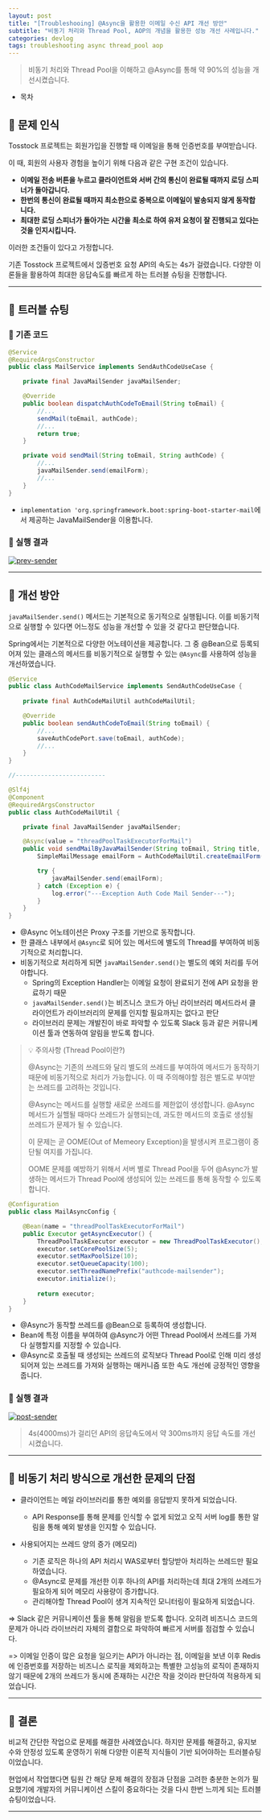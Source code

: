 ```yaml
---
layout: post
title: "[Troubleshooing] @Async을 활용한 이메일 수신 API 개선 방안"
subtitle: "비동기 처리와 Thread Pool, AOP의 개념을 활용한 성능 개선 사례입니다."
categories: devlog
tags: troubleshooting async thread_pool aop
---
```


> 비동기 처리와 Thread Pool을 이해하고 @Async를 통해 약 90%의 성능을 개선시켰습니다.

<!--more-->

- 목차

## 🌱 문제 인식

Tosstock 프로젝트는 회원가입을 진행할 때 이메일을 통해 인증번호를 부여받습니다.

이 때, 회원의 사용자 경험을 높이기 위해 다음과 같은 구현 조건이 있습니다.

- <strong>이메일 전송 버튼을 누르고 클라이언트와 서버 간의 통신이 완료될 때까지 로딩 스피너가 돌아갑니다.</strong>
- <strong>한번의 통신이 완료될 때까지 최소한으로 중복으로 이메일이 발송되지 않게 동작합니다.</strong>
- <strong>최대한 로딩 스피너가 돌아가는 시간을 최소로 하여 유저 요청이 잘 진행되고 있다는 것을 인지시킵니다.</strong>

이러한 조건들이 있다고 가정합니다.

기존 Tosstock 프로젝트에서 읹증번호 요청 API의 속도는 4s가 걸렸습니다. 다양한 이론들을 활용하여 최대한 응답속도를 빠르게 하는 트러블 슈팅을 진행합니다.

-----

## 🌱 트러블 슈팅

### 🥕 기존 코드
```java
@Service
@RequiredArgsConstructor
public class MailService implements SendAuthCodeUseCase {

    private final JavaMailSender javaMailSender;

    @Override
    public boolean dispatchAuthCodeToEmail(String toEmail) {
        //...
        sendMail(toEmail, authCode);
        //...
        return true;
    }

    private void sendMail(String toEmail, String authCode) {
        //...
        javaMailSender.send(emailForm);
        //...
    }
}
```

- `implementation 'org.springframework.boot:spring-boot-starter-mail`에서 제공하는 JavaMailSender을 이용합니다.

### 🥕 실행 결과

<a href="https://ibb.co/fHnXkLX"><img src="https://i.ibb.co/Ttbw4dw/prev-sender.png" alt="prev-sender" border="0"></a>

---

## 🌱 개선 방안

`javaMailSender.send()` 메서드는 기본적으로 동기적으로 실행됩니다. 이를 비동기적으로 실행할 수 있다면 어느정도 성능을 개선할 수 있을 것 같다고 판단했습니다.

Spring에서는 기본적으로 다양한 어노테이션을 제공합니다. 그 중 @Bean으로 등록되어져 있는 클래스의 메서드를 비동기적으로 실행할 수 있는 `@Async`를 사용하여 성능을 개선하였습니다.

```java
@Service
public class AuthCodeMailService implements SendAuthCodeUseCase {
	
    private final AuthCodeMailUtil authCodeMailUtil;

    @Override
    public boolean sendAuthCodeToEmail(String toEmail) {
        //...
        saveAuthCodePort.save(toEmail, authCode);
		//...
    }
}

//-------------------------

@Slf4j
@Component
@RequiredArgsConstructor
public class AuthCodeMailUtil {

    private final JavaMailSender javaMailSender;

    @Async(value = "threadPoolTaskExecutorForMail")
    public void sendMailByJavaMailSender(String toEmail, String title, String text) {
        SimpleMailMessage emailForm = AuthCodeMailUtil.createEmailForm(toEmail, title, text);

        try {
            javaMailSender.send(emailForm);
        } catch (Exception e) {
            log.error("---Exception Auth Code Mail Sender---");
        }
    }
}
```

- @Async 어노테이션은 Proxy 구조를 기반으로 동작합니다.
- 한 클래스 내부에서 `@Async`로 되어 있는 메서드에 별도의 Thread를 부여하여 비동기적으로 처리합니다.
- 비동기적으로 처리하게 되면 `javaMailSender.send()`는 별도의 예외 처리를 두어야합니다.
  - Spring의 Exception Handler는 이메일 요청이 완료되기 전에 API 요청을 완료하기 때문
  - `javaMailSender.send()`는 비즈니스 코드가 아닌 라이브러리 메서드라서 클라이언트가 라이브러리의 문제를 인지할 필요까지는 없다고 판단
  - 라이브러리 문제는 개발진이 바로 파악할 수 있도록 Slack 등과 같은 커뮤니케이션 툴과 연동하여 알림을 받도록 합니다.


> 💡 주의사항 (Thread Pool이란?)
> 
> @Async는 기존의 쓰레드와 달리 별도의 쓰레드를 부여하여 메서드가 동작하기 때문에 비동기적으로 처리가 가능합니다. 이 때 주의해야할 점은 별도로 부여받는 쓰레드를 고려하는 것입니다.
> 
> @Async는 메서드를 실행할 새로운 쓰레드를 제한없이 생성합니다. @Async 메서드가 실핼될 때마다 쓰레드가 실행되는데, 과도한 메서드의 호출로 생성될 쓰레드가 문제가 될 수 있습니다.
>
> 이 문제는 곧 OOME(Out of Memeory Exception)을 발생시켜 프로그램이 중단될 여지를 가집니다.
> 
> OOME 문제를 예방하기 위해서 서버 별로 Thread Pool을 두어 @Async가 발생하는 메서드가 Thread Pool에 생성되어 있는 쓰레드를 통해 동작할 수 있도록 합니다.

```java
@Configuration
public class MailAsyncConfig {

    @Bean(name = "threadPoolTaskExecutorForMail")
    public Executor getAsyncExecutor() {
        ThreadPoolTaskExecutor executor = new ThreadPoolTaskExecutor();
        executor.setCorePoolSize(5);
        executor.setMaxPoolSize(10);
        executor.setQueueCapacity(100);
        executor.setThreadNamePrefix("authcode-mailsender");
        executor.initialize();
        
        return executor;
    }
}
```

- @Async가 동작할 쓰레드를 @Bean으로 등록하여 생성합니다.
- Bean에 특정 이름을 부여하여 @Async가 어떤 Thread Pool에서 쓰레드를 가져다 실행할지를 지정할 수 있습니다.
- @Async로 호출될 때 생성되는 쓰레드의 로직보다 Thread Pool로 인해 미리 생성되어져 있는 쓰레드를 가져와 실행하는 매커니즘 또한 속도 개선에 긍정적인 영향을 줍니다. 

### 🥕 실행 결과

<a href="https://ibb.co/yVN6J0b"><img src="https://i.ibb.co/fQXk7MP/post-sender.png" alt="post-sender" border="0"></a>

> 4s(4000ms)가 걸리던 API의 응답속도에서 약 300ms까지 응답 속도를 개선시켰습니다. 

---

## 🌱 비동기 처리 방식으로 개선한 문제의 단점

- 클라이언트는 메일 라이브러리를 통한 예외를 응답받지 못하게 되었습니다.
  - API Response를 통해 문제를 인식할 수 없게 되었고 오직 서버 log를 통한 알림을 통해 예외 발생을 인지할 수 있습니다.
    

- 사용되어지는 쓰레드 양의 증가 (메모리)
  - 기존 로직은 하나의 API 처리시 WAS로부터 할당받아 처리하는 쓰레드만 필요하였습니다.
  - @Async로 문제를 개선한 이후 하나의 API를 처리하는데 최대 2개의 쓰레드가 필요하게 되어 메모리 사용량이 증가합니다.
  - 관리해야할 Thread Pool이 생겨 지속적인 모니터링이 필요하게 되었습니다. 

=> Slack 같은 커뮤니케이션 툴을 통해 알림을 받도록 합니다. 오히려 비즈니스 코드의 문제가 아니라 라이브러리 자체의 결함으로 파악하여 빠르게 서버를 점검할 수 있습니다.

=> 이메일 인증이 많은 요청을 일으키는 API가 아니라는 점, 이메일을 보낸 이후 Redis에 인증번호를 저장하는 비즈니스 로직을 제외하고는 특별한 고성능의 로직이 존재하지 않기 때문에 2개의 쓰레드가 동시에 존재하는 시간은 작을 것이라 판단하여 적용하게 되었습니다.

---

## 🌱 결론

비교적 간단한 작업으로 문제를 해결한 사례였습니다. 하지만 문제를 해결하고, 유지보수와 안정성 있도록 운영하기 위해 다양한 이론적 지식들이 기반 되어야하는 트러블슈팅이었습니다.

현업에서 작업했다면 팀원 간 해당 문제 해결의 장점과 단점을 고려한 충분한 논의가 필요했기에 개발자의 커뮤니케이션 스킬이 중요하다는 것을 다시 한번 느끼게 되는 트러블 슈팅이었습니다.

---

[//]: # (#### 🥕 참고 자료)

[//]: # ()
[//]: # (- @Async와 AOP)

[//]: # (- Thread Pool이란)

[//]: # (- 동기와 비동기)